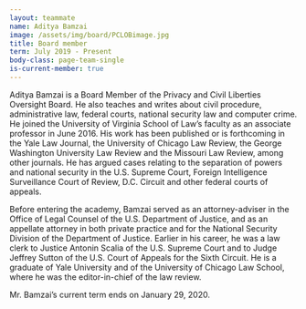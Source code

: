 ```yaml
---
layout: teammate
name: Aditya Bamzai
image: /assets/img/board/PCLOBimage.jpg
title: Board member
term: July 2019 - Present
body-class: page-team-single
is-current-member: true
---
```

Aditya Bamzai is a Board Member of the Privacy and Civil Liberties Oversight Board. He also teaches and writes about civil procedure, administrative law, federal courts, national security law and computer crime. He joined the University of Virginia School of Law’s faculty as an associate professor in June 2016. His work has been published or is forthcoming in the Yale Law Journal, the University of Chicago Law Review, the George Washington University Law Review and the Missouri Law Review, among other journals. He has argued cases relating to the separation of powers and national security in the U.S. Supreme Court, Foreign Intelligence Surveillance Court of Review, D.C. Circuit and other federal courts of appeals.
 
Before entering the academy, Bamzai served as an attorney-adviser in the Office of Legal Counsel of the U.S. Department of Justice, and as an appellate attorney in both private practice and for the National Security Division of the Department of Justice. Earlier in his career, he was a law clerk to Justice Antonin Scalia of the U.S. Supreme Court and to Judge Jeffrey Sutton of the U.S. Court of Appeals for the Sixth Circuit. He is a graduate of Yale University and of the University of Chicago Law School, where he was the editor-in-chief of the law review.
 
Mr. Bamzai’s current term ends on January 29, 2020. 
